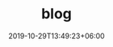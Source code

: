 ---
title: "blog"
date: 2019-10-29T13:49:23+06:00
draft: false

# meta description
description: ""

# type
type : "blog"
---